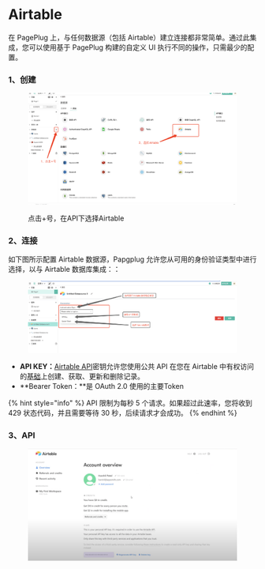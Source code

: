 # Airtable

在 PagePlug 上，与任何数据源（包括 Airtable）建立连接都非常简单。通过此集成，您可以使用基于 PagePlug 构建的自定义 UI 执行不同的操作，只需最少的配置。

### 1、创建

<figure><img src="../../.gitbook/assets/image (67).png" alt=""><figcaption><p>点击+号，在API下选择Airtable</p></figcaption></figure>

### 2、连接

如下图所示配置 Airtable 数据源，Papgplug 允许您从可用的身份验证类型中进行选择，以与 Airtable 数据库集成：：

<figure><img src="../../.gitbook/assets/image (19) (1).png" alt=""><figcaption></figcaption></figure>

* **API KEY：**[Airtable API](https://support.airtable.com/hc/en-us/articles/219046777-How-do-I-get-my-API-key-)密钥允许您使用公共 API 在您在 Airtable 中有权访问的[基础](https://support.airtable.com/hc/en-us/articles/202576419-Introduction-to-Airtable-bases)上创建、获取、更新和删除记录。
* **Bearer Token：**是 OAuth 2.0 使用的主要Token

{% hint style="info" %}
API 限制为每秒 5 个请求。如果超过此速率，您将收到 429 状态代码，并且需要等待 30 秒，后续请求才会成功。
{% endhint %}

### **3、API**

<figure><img src="../../.gitbook/assets/image (63).png" alt=""><figcaption></figcaption></figure>
